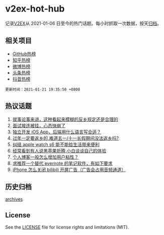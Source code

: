 # v2ex-hot-hub

 记录[V2EX](https://www.v2ex.com/)从 2021-01-06 日至今的热门话题。每小时抓取一次数据，按天[归档](archives)。
 
 ## 相关项目

- [GitHub热榜](https://github.com/lonnyzhang423/github-hot-hub)
- [知乎热榜](https://github.com/lonnyzhang423/zhihu-hot-hub)
- [微博热榜](https://github.com/lonnyzhang423/weibo-hot-hub)
- [头条热榜](https://github.com/lonnyzhang423/toutiao-hot-hub)
- [抖音热榜](https://github.com/lonnyzhang423/douyin-hot-hub)


 `更新时间：2021-01-21 19:35:50 +0800`

## 热议话题

1. [就事论事来讲，这种看起来模糊的反乡规定还是合理的](https://www.v2ex.com/t/746939)
1. [面试接连被挂，心态快崩了](https://www.v2ex.com/t/746898)
1. [独立开发 iOS App，后端用什么语言写合适？](https://www.v2ex.com/t/746857)
1. [过年一定要返乡的,难道五一/十一长假期间没法返乡吗?](https://www.v2ex.com/t/747059)
1. [纠结 apple watch s6 能不能给生活带来便利](https://www.v2ex.com/t/746977)
1. [经常看到有人说黑苹果折腾,小白谈谈自己的体验](https://www.v2ex.com/t/746913)
1. [个人博客一般怎么增加用户粘性？](https://www.v2ex.com/t/746884)
1. [求推荐一个替代 evernote 的笔记软件，有如下要求](https://www.v2ex.com/t/746843)
1. [iPhone 怎么关闭 bilibili 开屏广告（广告会占用音频通道）](https://www.v2ex.com/t/746838)

## 历史归档

[archives](archives)

## License

See the [LICENSE](LICENSE) file for license rights and limitations (MIT).
